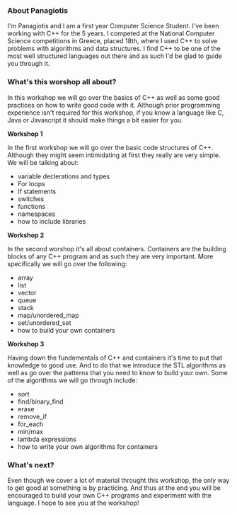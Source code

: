 ### About Panagiotis
I'm Panagiotis and I am a first year Computer Science Student. I've been working with C++ for the 5 years. I competed at the National Computer Science competitions in Greece, placed 18th, where I used C++ to solve problems with algorithms and data structures. I find C++ to be one of the most well structured languages out there and as such I'd be glad to guide you through it. 

### What's this worshop all about?

In this workshop we will go over the basics of C++ as well as some good practices on how to write good code with it. Although prior programming experience isn't required for this workshop, if you know a language like C, Java or Javascript it should make things a bit easier for you.

__Workshop 1__

In the first workshop we will go over the basic code structures of C++. Although they might seem intimidating at first they really are very simple. We will be talking about:

 - variable declerations and types
 - For loops
 - If statements
 - switches
 - functions
 - namespaces
 - how to include libraries

__Workshop 2__

In the second worshop it's all about containers. Containers are the building blocks of any C++ program and as such they are very important. More specifically we will go over the following:

 - array
 - list
 - vector
 - queue
 - stack
 - map/unordered_map
 - set/unordered_set
 - how to build your own containers

__Workshop 3__

Having down the fundementals of C++ and containers it's time to put that knowledge to good use. And to do that we introduce the STL algorithms as well as go over the patterns that you need to know to build your own. Some of the algorithms we will go through include:

 - sort
 - find/binary_find
 - erase
 - remove_if
 - for_each
 - min/max
 - lambda expressions
 - how to write your own algorithms for containers

### What's next?

Even though we cover a lot of material throught this workshop, the only way to get good at something is by practicing. And thus at the end you will be encouraged to build your own C++ programs and experiment with the language. I hope to see you at the workshop!
